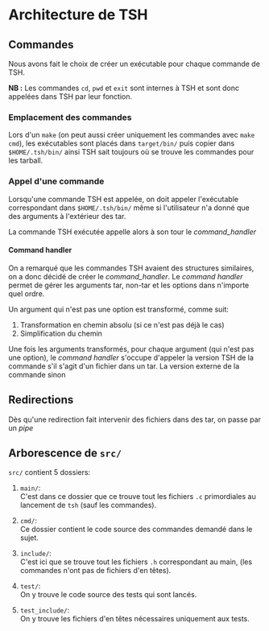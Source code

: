 # Architecture de TSH

## Commandes
Nous avons fait le choix de créer un exécutable pour chaque commande de TSH.

**NB :** Les commandes `cd`, `pwd` et `exit` sont internes à TSH et 
sont donc appelées dans TSH par leur fonction.

### Emplacement des commandes
Lors d'un `make` (on peut aussi créer uniquement les commandes avec `make cmd`),
les exécutables sont placés dans `target/bin/` puis copier dans
`$HOME/.tsh/bin/` ainsi TSH sait toujours où se trouve les commandes
pour les tarball. 


### Appel d'une commande
Lorsqu'une commande TSH est appelée, on doit appeler l'exécutable correspondant
dans `$HOME/.tsh/bin/` même si l'utilisateur n'a donné que des arguments à 
l'extérieur des tar.

La commande TSH exécutée appelle alors à son tour le *command_handler*

#### Command handler
On a remarqué que les commandes TSH avaient des structures similaires, on a donc
décidé de créer le *command_handler*. Le *command handler* permet de gérer
les arguments tar, non-tar et les options dans n'importe quel ordre.

Un argument qui n'est pas une option est transformé, comme suit:
1. Transformation en chemin absolu (si ce n'est pas déjà le cas)
2. Simplification du chemin

Une fois les arguments transformés, pour chaque argument
(qui n'est pas une option), le *command handler* s'occupe d'appeler la version
TSH de la commande s'il s'agit d'un fichier dans un tar. La version externe de
la commande sinon 

## Redirections
Dès qu'une redirection fait intervenir des fichiers dans des tar, on passe par
un *pipe*

## Arborescence de `src/`
`src/` contient 5 dossiers:

1. `main/`: \
C'est dans ce dossier que ce trouve tout les fichiers `.c` primordiales au
lancement de `tsh` (sauf les commandes).

2. `cmd/`: \
Ce dossier contient le code source des commandes demandé dans le sujet.

3. `include/`: \
C'est ici que se trouve tout les fichiers `.h` correspondant au main,
(les commandes n'ont pas de fichiers d'en têtes).

4. `test/`: \
On y trouve le code source des tests qui sont lancés.

5. `test_include/`: \
On y trouve les fichiers d'en têtes nécessaires uniquement aux tests.

